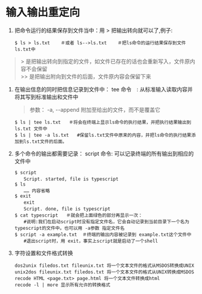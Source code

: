 # 输入输出重定向
1. 把命令运行的结果保存到文件当中：用 > 把输出转向就可以了,例子:
	```
	$ ls > ls.txt    ＃或者 ls-->ls.txt    ＃把ls命令的运行结果保存到文件ls.txt中
	```
> \> 是把输出转向到指定的文件，如文件已存在的话也会重新写入，文件原内容不会保留    
> \>\> 是把输出附向到文件的后面，文件原内容会保留下来

1. 在输出信息的同时把信息记录到文件中： tee 命令　: 从标准输入读取内容并将其写到标准输出和文件中
	> 参数：  -a, --append 附加至给出的文件，而不是覆盖它

	```
	$ ls | tee ls.txt   ＃将会在终端上显示ls命令的执行结果，并把执行结果输出到ls.txt 文件中  
	$ ls | tee -a ls.txt   #保留ls.txt文件中原来的内容，并把ls命令的执行结果添加到ls.txt文件的后面。
	```

1. 多个命令的输出都需要记录： script 命令: 可以记录终端的所有输出到相应的文件中
	```
	$ script
	　　Script. started, file is typescript
	$ ls
	　　…… 内容省略
	$ exit
	　　exit
	　　Script. done, file is typescript
	$ cat typescript   ＃就会把上面绿色的部分再显示一次：
	　　#说明:我们在启动script时没有指定文件名，它会自动记录到当前目录下一个名为 typescript的文件中。也可以用 -a参数 指定文件名
	$ script -a example.txt  ＃终端的输出内容被记录到 example.txt这个文件中
	　　#退出script时，用 exit，事实上script就是启动了一个shell
	```

1. 字符设置和文件格式转换 
	```
	dos2unix filedos.txt fileunix.txt 将一个文本文件的格式从MSDOS转换成UNIX 
	unix2dos fileunix.txt filedos.txt 将一个文本文件的格式从UNIX转换成MSDOS 
	recode HTML <page.txt> page.html 将一个文本文件转换成html 
	recode -l | more 显示所有允许的转换格式 
	```